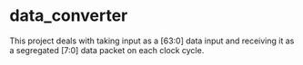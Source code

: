 # data_converter
This project deals with taking input as a [63:0] data input and receiving it as a segregated [7:0] data packet on each clock cycle.
